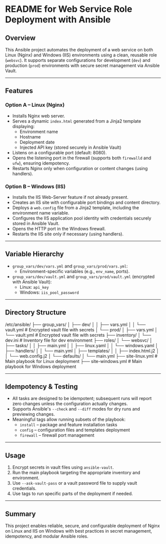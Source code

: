 # README for Web Service Role Deployment with Ansible

## Overview

This Ansible project automates the deployment of a web service on both Linux (Nginx) and Windows (IIS) environments using a clean, reusable role (`websvc`). It supports separate configurations for development (`dev`) and production (`prod`) environments with secure secret management via Ansible Vault.

---

## Features

### Option A – Linux (Nginx)
- Installs Nginx web server.
- Serves a dynamic `index.html` generated from a Jinja2 template displaying:
  - Environment name
  - Hostname
  - Deployment date
  - Injected API key (stored securely in Ansible Vault)
- Listens on a configurable port (default: 8080).
- Opens the listening port in the firewall (supports both `firewalld` and `ufw`), ensuring idempotency.
- Restarts Nginx only when configuration or content changes (using handlers).
  
### Option B – Windows (IIS)
- Installs the IIS Web-Server feature if not already present.
- Creates an IIS site with configurable port bindings and content directory.
- Deploys a `web.config` file from a Jinja2 template, including the environment name variable.
- Configures the IIS application pool identity with credentials securely stored in Ansible Vault.
- Opens the HTTP port in the Windows firewall.
- Restarts the IIS site only if necessary (using handlers).

---

## Variable Hierarchy

- `group_vars/dev/vars.yml` and `group_vars/prod/vars.yml`:
  - Environment-specific variables (e.g., `env_name`, ports).
- `group_vars/dev/vault.yml` and `group_vars/prod/vault.yml` (encrypted with Ansible Vault):
  - Linux: `api_key`
  - Windows: `iis_pool_password`

---

## Directory Structure

/etc/ansible/
├── group_vars/
│ ├── dev/
│ │ ├── vars.yml
│ │ └── vault.yml # Encrypted vault file with secrets
│ └── prod/
│ ├── vars.yml
│ └── vault.yml # Encrypted vault file with secrets
├── inventory/
│ └── dev.ini # Inventory file for dev environment
├── roles/
│ └── websvc/
│ ├── tasks/
│ │ ├── main.yml
│ │ ├── linux.yaml
│ │ └── windows.yaml
│ ├── handlers/
│ │ └── main.yml
│ ├── templates/
│ │ ├── index.html.j2
│ │ └── web.config.j2
│ └── defaults/
│ └── main.yml
├── site-linux.yml # Main playbook for Linux deployment
├── site-windows.yml # Main playbook for Windows deployment


---

## Idempotency & Testing

- All tasks are designed to be idempotent; subsequent runs will report zero changes unless the configuration actually changes.
- Supports Ansible's `--check` and `--diff` modes for dry runs and previewing changes.
- Meaningful tags allow running subsets of the playbook:
  - `install` – package and feature installation tasks
  - `config` – configuration files and templates deployment
  - `firewall` – firewall port management

---

## Usage

1. Encrypt secrets in vault files using `ansible-vault`.
2. Run the main playbook targeting the appropriate inventory and environment.
3. Use `--ask-vault-pass` or a vault password file to supply vault credentials.
4. Use tags to run specific parts of the deployment if needed.

---

## Summary

This project enables reliable, secure, and configurable deployment of Nginx on Linux and IIS on Windows with best practices in secret management, idempotency, and modular Ansible roles.
